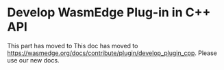 # Develop WasmEdge Plug-in in C++ API

This part has moved to This doc has moved to <https://wasmedge.org/docs/contribute/plugin/develop_plugin_cpp>. Please use our new docs.
